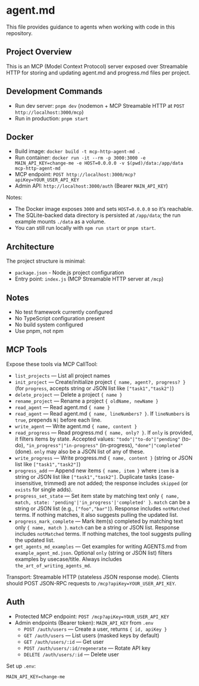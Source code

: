# agent.md

This file provides guidance to agents when working with code in this repository.

## Project Overview

This is an MCP (Model Context Protocol) server exposed over Streamable HTTP for storing and updating agent.md and progress.md files per project.

## Development Commands

- Run dev server: `pnpm dev` (nodemon + MCP Streamable HTTP at `POST http://localhost:3000/mcp`)
- Run in production: `pnpm start`

## Docker

- Build image: `docker build -t mcp-http-agent-md .`
- Run container: `docker run -it --rm -p 3000:3000 -e MAIN_API_KEY=change-me -e HOST=0.0.0.0 -v $(pwd)/data:/app/data mcp-http-agent-md`
- MCP endpoint: `POST http://localhost:3000/mcp?apiKey=YOUR_USER_API_KEY`
- Admin API: `http://localhost:3000/auth` (Bearer `MAIN_API_KEY`)

Notes:
- The Docker image exposes `3000` and sets `HOST=0.0.0.0` so it’s reachable.
- The SQLite-backed data directory is persisted at `/app/data`; the run example mounts `./data` as a volume.
- You can still run locally with `npm run start` or `pnpm start`.

## Architecture

The project structure is minimal:
- `package.json` - Node.js project configuration
- Entry point: `index.js` (MCP Streamable HTTP server at `/mcp`)

## Notes

- No test framework currently configured
- No TypeScript configuration present
- No build system configured
- Use pnpm, not npm

## MCP Tools

Expose these tools via MCP CallTool:
- `list_projects` — List all project names
- `init_project` — Create/initialize project `{ name, agent?, progress? }` (for `progress`, accepts string or JSON list like `["task1","task2"]`)
- `delete_project` — Delete a project `{ name }`
- `rename_project` — Rename a project `{ oldName, newName }`
- `read_agent` — Read agent.md `{ name }`
- `read_agent` — Read agent.md `{ name, lineNumbers? }`. If `lineNumbers` is `true`, prepends `N|` before each line.
- `write_agent` — Write agent.md `{ name, content }`
- `read_progress` — Read progress.md `{ name, only? }`. If `only` is provided, it filters items by state. Accepted values: `"todo"|"to-do"|"pending"` (to-do), `"in_progress"|"in-progress"` (in-progress), `"done"|"completed"` (done). `only` may also be a JSON list of any of these.
- `write_progress` — Write progress.md `{ name, content }` (string or JSON list like `["task1","task2"]`)
- `progress_add` — Append new items `{ name, item }` where `item` is a string or JSON list like `["task1","task2"]`. Duplicate tasks (case-insensitive, trimmed) are not added; the response includes `skipped` (or `exists` for single adds).
- `progress_set_state` — Set item state by matching text only `{ name, match, state: 'pending'|'in_progress'|'completed' }`. `match` can be a string or JSON list (e.g., `["foo","bar"]`). Response includes `notMatched` terms. If nothing matches, it also suggests pulling the updated list.
- `progress_mark_complete` — Mark item(s) completed by matching text only `{ name, match }`. `match` can be a string or JSON list. Response includes `notMatched` terms. If nothing matches, the tool suggests pulling the updated list.
- `get_agents_md_examples` — Get examples for writing AGENTS.md from `example_agent_md.json`. Optional `only` (string or JSON list) filters examples by usecase/title. Always includes `the_art_of_writing_agents_md`.

Transport: Streamable HTTP (stateless JSON response mode). Clients should POST JSON-RPC requests to `/mcp?apiKey=YOUR_USER_API_KEY`.

## Auth

- Protected MCP endpoint: `POST /mcp?apiKey=YOUR_USER_API_KEY`
- Admin endpoints (Bearer token): `MAIN_API_KEY` from `.env`
  - `POST /auth/users` — Create a user, returns `{ id, apiKey }`
  - `GET /auth/users` — List users (masked keys by default)
  - `GET /auth/users/:id` — Get user
  - `POST /auth/users/:id/regenerate` — Rotate API key
  - `DELETE /auth/users/:id` — Delete user

Set up `.env`:

```
MAIN_API_KEY=change-me
```
